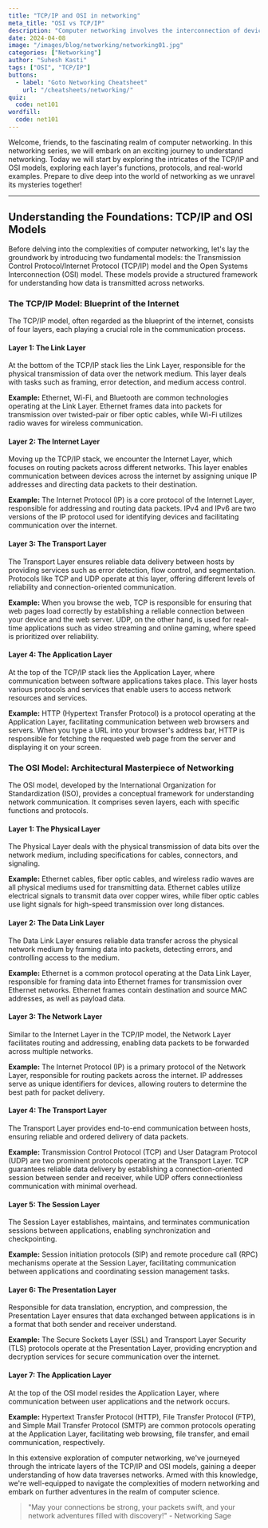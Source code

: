 ```yaml
---
title: "TCP/IP and OSI in networking"
meta_title: "OSI vs TCP/IP"
description: "Computer networking involves the interconnection of devices and systems for communication and resource sharing, enabling data transfer and access across various networks."
date: 2024-04-08
image: "/images/blog/networking/networking01.jpg"
categories: ["Networking"]
author: "Suhesh Kasti"
tags: ["OSI", "TCP/IP"]
buttons:
  - label: "Goto Networking Cheatsheet"
    url: "/cheatsheets/networking/"
quiz:
  code: net101
wordfill:
  code: net101
---
```


Welcome, friends, to the fascinating realm of computer networking. In this networking series, we will embark on an exciting journey to understand networking. Today we will start by exploring the intricates of the TCP/IP and OSI models, exploring each layer's functions, protocols, and real-world examples. Prepare to dive deep into the world of networking as we unravel its mysteries together!

---

## Understanding the Foundations: TCP/IP and OSI Models

Before delving into the complexities of computer networking, let's lay the groundwork by introducing two fundamental models: the Transmission Control Protocol/Internet Protocol (TCP/IP) model and the Open Systems Interconnection (OSI) model. These models provide a structured framework for understanding how data is transmitted across networks.

### The TCP/IP Model: Blueprint of the Internet

The TCP/IP model, often regarded as the blueprint of the internet, consists of four layers, each playing a crucial role in the communication process.

#### Layer 1: The Link Layer

At the bottom of the TCP/IP stack lies the Link Layer, responsible for the physical transmission of data over the network medium. This layer deals with tasks such as framing, error detection, and medium access control.

**Example:** Ethernet, Wi-Fi, and Bluetooth are common technologies operating at the Link Layer. Ethernet frames data into packets for transmission over twisted-pair or fiber optic cables, while Wi-Fi utilizes radio waves for wireless communication.

#### Layer 2: The Internet Layer

Moving up the TCP/IP stack, we encounter the Internet Layer, which focuses on routing packets across different networks. This layer enables communication between devices across the internet by assigning unique IP addresses and directing data packets to their destination.

**Example:** The Internet Protocol (IP) is a core protocol of the Internet Layer, responsible for addressing and routing data packets. IPv4 and IPv6 are two versions of the IP protocol used for identifying devices and facilitating communication over the internet.

#### Layer 3: The Transport Layer

The Transport Layer ensures reliable data delivery between hosts by providing services such as error detection, flow control, and segmentation. Protocols like TCP and UDP operate at this layer, offering different levels of reliability and connection-oriented communication.

**Example:** When you browse the web, TCP is responsible for ensuring that web pages load correctly by establishing a reliable connection between your device and the web server. UDP, on the other hand, is used for real-time applications such as video streaming and online gaming, where speed is prioritized over reliability.

#### Layer 4: The Application Layer

At the top of the TCP/IP stack lies the Application Layer, where communication between software applications takes place. This layer hosts various protocols and services that enable users to access network resources and services.

**Example:** HTTP (Hypertext Transfer Protocol) is a protocol operating at the Application Layer, facilitating communication between web browsers and servers. When you type a URL into your browser's address bar, HTTP is responsible for fetching the requested web page from the server and displaying it on your screen.

### The OSI Model: Architectural Masterpiece of Networking

The OSI model, developed by the International Organization for Standardization (ISO), provides a conceptual framework for understanding network communication. It comprises seven layers, each with specific functions and protocols.

#### Layer 1: The Physical Layer

The Physical Layer deals with the physical transmission of data bits over the network medium, including specifications for cables, connectors, and signaling.

**Example:** Ethernet cables, fiber optic cables, and wireless radio waves are all physical mediums used for transmitting data. Ethernet cables utilize electrical signals to transmit data over copper wires, while fiber optic cables use light signals for high-speed transmission over long distances.

#### Layer 2: The Data Link Layer

The Data Link Layer ensures reliable data transfer across the physical network medium by framing data into packets, detecting errors, and controlling access to the medium.

**Example:** Ethernet is a common protocol operating at the Data Link Layer, responsible for framing data into Ethernet frames for transmission over Ethernet networks. Ethernet frames contain destination and source MAC addresses, as well as payload data.

#### Layer 3: The Network Layer

Similar to the Internet Layer in the TCP/IP model, the Network Layer facilitates routing and addressing, enabling data packets to be forwarded across multiple networks.

**Example:** The Internet Protocol (IP) is a primary protocol of the Network Layer, responsible for routing packets across the internet. IP addresses serve as unique identifiers for devices, allowing routers to determine the best path for packet delivery.

#### Layer 4: The Transport Layer

The Transport Layer provides end-to-end communication between hosts, ensuring reliable and ordered delivery of data packets.

**Example:** Transmission Control Protocol (TCP) and User Datagram Protocol (UDP) are two prominent protocols operating at the Transport Layer. TCP guarantees reliable data delivery by establishing a connection-oriented session between sender and receiver, while UDP offers connectionless communication with minimal overhead.

#### Layer 5: The Session Layer

The Session Layer establishes, maintains, and terminates communication sessions between applications, enabling synchronization and checkpointing.

**Example:** Session initiation protocols (SIP) and remote procedure call (RPC) mechanisms operate at the Session Layer, facilitating communication between applications and coordinating session management tasks.

#### Layer 6: The Presentation Layer

Responsible for data translation, encryption, and compression, the Presentation Layer ensures that data exchanged between applications is in a format that both sender and receiver understand.

**Example:** The Secure Sockets Layer (SSL) and Transport Layer Security (TLS) protocols operate at the Presentation Layer, providing encryption and decryption services for secure communication over the internet.

#### Layer 7: The Application Layer

At the top of the OSI model resides the Application Layer, where communication between user applications and the network occurs.

**Example:** Hypertext Transfer Protocol (HTTP), File Transfer Protocol (FTP), and Simple Mail Transfer Protocol (SMTP) are common protocols operating at the Application Layer, facilitating web browsing, file transfer, and email communication, respectively.


In this extensive exploration of computer networking, we've journeyed through the intricate layers of the TCP/IP and OSI models, gaining a deeper understanding of how data traverses networks. Armed with this knowledge, we're well-equipped to navigate the complexities of modern networking and embark on further adventures in the realm of computer science.

> "May your connections be strong, your packets swift, and your network adventures filled with discovery!" - Networking Sage

